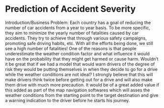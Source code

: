 # Prediction of Accident Severity
Introduction/Business Problem:
Each country has a goal of reducing the number of car accidents from a year to year basis. To be more specific, they aim to minimize the yearly number of fatalities caused by car accidents. They try to achieve that through various safety campaigns, promoting safe driving habits, etc. 
With all the efforts being done, we still see a high number of fatalities! One of the reasons is that people underestimate the weather condition factor and what influence it would have on the probability that they might get harmed or cause harm.
Wouldn’t it be great that if we had a model that would warn drivers of the degree of risk they would be putting themselves in when they decide to go for a drive while the weather conditions are not ideal? 
I strongly believe that this will make drivers think twice before getting out for a drive and will also make them drive with much more precaution. It would be of a great added value if this added as part of the map navigation softwares which will asses the weather conditions from the starting point to the target destination and give a warning indication to the driver before he starts his journey.
